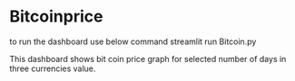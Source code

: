 # Bitcoinprice
to run the dashboard use below command
streamlit run Bitcoin.py

This dashboard shows bit coin price graph for selected number of days in three currencies value.
